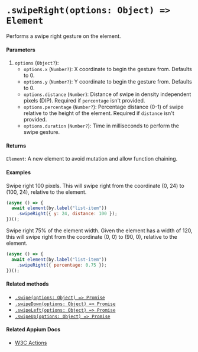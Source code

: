 # `.swipeRight(options: Object) => Element`

Performs a swipe right gesture on the element.

#### Parameters

1. `options` (`Object?`):
    - `options.x` (`Number?`): X coordinate to begin the gesture from. Defaults to 0.
    - `options.y` (`Number?`): Y coordinate to begin the gesture from. Defaults to 0.
    - `options.distance` (`Number`): Distance of swipe in density independent pixels (DIP). Required if `percentage` isn't provided.
    - `options.percentage` (`Number?`): Percentage distance (0-1) of swipe relative to the height of the element. Required if `distance` isn't provided. 
    - `options.duration` (`Number?`): Time in milliseconds to perform the swipe gesture.

#### Returns

`Element`: A new element to avoid mutation and allow function chaining.

#### Examples

Swipe right 100 pixels. This will swipe right from the coordinate (0, 24) to (100, 24), relative to the element.

```javascript
(async () => {
  await element(by.label("list-item"))
    .swipeRight({ y: 24, distance: 100 });
})();
```

Swipe right 75% of the element width. Given the element has a width of 120, this will swipe right from the coordinate (0, 0) to (90, 0), relative to the element.

```javascript
(async () => {
  await element(by.label("list-item"))
    .swipeRight({ percentage: 0.75 });
})();
```

#### Related methods

- [`.swipe(options: Object) => Promise`](./swipe.md)
- [`.swipeDown(options: Object) => Promise`](./swipeDown.md)
- [`.swipeLeft(options: Object) => Promise`](./swipeLeft.md)
- [`.swipeUp(options: Object) => Promise`](./swipeUp.md)

#### Related Appium Docs

- [W3C Actions](http://appium.io/docs/en/commands/interactions/actions/)